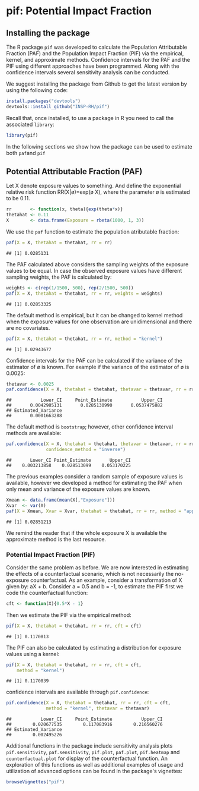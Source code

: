 pif: **Potential Impact Fraction**
================

Installing the package
----------------------

The R package `pif` was developed to calculate the Population Attributable Fraction (PAF) and the Population Impact Fraction (PIF) via the empirical, kernel, and approximate methods. Confidence intervals for the PAF and the PIF using different approaches have been programmed. Along with the confidence intervals several sensitivity analysis can be conducted.

We suggest installing the package from Github to get the latest version by using the following code:

``` r
install.packages("devtools")
devtools::install_github("INSP-RH/pif")
```

Recall that, once installed, to use a package in R you need to call the associated `library`:

``` r
library(pif)
```

In the following sections we show how the package can be used to estimate both `paf`and `pif`

Potential Attributable Fraction (PAF)
-------------------------------------

Let X denote exposure values to something. And define the exponential relative risk function RR(X|ø)=exp(ø X), where the parameter ø is estimated to be 0.11.

``` r
rr       <- function(x, theta){exp(theta*x)}
thetahat <- 0.11                            
X        <- data.frame(Exposure = rbeta(1000, 1, 3))
```

We use the `paf` function to estimate the population atributable fraction:

``` r
paf(X = X, thetahat = thetahat, rr = rr)
```

    ## [1] 0.0285131

The PAF calculated above considers the sampling weights of the exposure values to be equal. In case the observed exposure values have different sampling weights, the PAF is calculated by:

``` r
weights <- c(rep(1/1500, 500), rep(2/1500, 500))
paf(X = X, thetahat = thetahat, rr = rr, weights = weights)
```

    ## [1] 0.02853325

The default method is empirical, but it can be changed to kernel method when the exposure values for one observation are unidimensional and there are no covariates.

``` r
paf(X = X, thetahat = thetahat, rr = rr, method = "kernel")
```

    ## [1] 0.02943677

Confidence intervals for the PAF can be calculated if the variance of the estimator of ø is known. For example if the variance of the estimator of ø is 0.0025:

``` r
thetavar <- 0.0025
paf.confidence(X = X, thetahat = thetahat, thetavar = thetavar, rr = rr)
```

    ##           Lower_CI     Point_Estimate           Upper_CI 
    ##       0.0042985131       0.0285130990       0.0537475882 
    ## Estimated_Variance 
    ##       0.0001663288

The default method is `bootstrap`; however, other confidence interval methods are available:

``` r
paf.confidence(X = X, thetahat = thetahat, thetavar = thetavar, rr = rr,
               confidence_method = "inverse")
```

    ##       Lower_CI Point_Estimate       Upper_CI 
    ##    0.003213858    0.028513099    0.053170225

The previous examples consider a random sample of exposure values is available, however we developed a method for estimating the PAF when only mean and variance of the exposure values are known.

``` r
Xmean <- data.frame(mean(X[,"Exposure"]))
Xvar  <- var(X)
paf(X = Xmean, Xvar = Xvar, thetahat = thetahat, rr = rr, method = "approximate")
```

    ## [1] 0.02851213

We remind the reader that if the whole exposure X is available the approximate method is the last resource.

### Potential Impact Fraction (PIF)

Consider the same problem as before. We are now interested in estimating the effects of a counterfactual scenario, which is not necessarily the no-exposure counterfactual. As an example, consider a transformation of X given by: aX + b. Consider a = 0.5 and b = -1, to estimate the PIF first we code the counterfactual function:

``` r
cft <- function(X){0.5*X - 1}
```

Then we estimate the PIF via the empirical method:

``` r
pif(X = X, thetahat = thetahat, rr = rr, cft = cft)
```

    ## [1] 0.1170813

The PIF can also be calculated by estimating a distribution for exposure values using a kernel:

``` r
pif(X = X, thetahat = thetahat, rr = rr, cft = cft, 
    method = "kernel")
```

    ## [1] 0.1170839

confidence intervals are available through `pif.confidence`:

``` r
pif.confidence(X = X, thetahat = thetahat, rr = rr, cft = cft, 
               method = "kernel", thetavar = thetavar)
```

    ##           Lower_CI     Point_Estimate           Upper_CI 
    ##        0.020677535        0.117083916        0.216560276 
    ## Estimated_Variance 
    ##        0.002495226

Additional functions in the package include sensitivity analysis plots `pif.sensitivity`, `paf.sensitivity`, `pif.plot`, `paf.plot`, `pif.heatmap` and `counterfactual.plot` for display of the counterfactual function. An exploration of this functions as well as additional examples of usage and utilization of advanced options can be found in the package's vignettes:

``` r
browseVignettes("pif")
```
